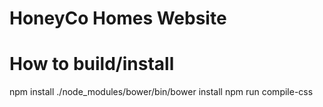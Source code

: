 # HoneyCo Homes Website

# How to build/install
npm install
./node_modules/bower/bin/bower install
npm run compile-css